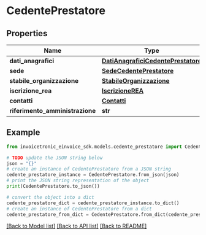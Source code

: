 # CedentePrestatore


## Properties

Name | Type | Description | Notes
------------ | ------------- | ------------- | -------------
**dati_anagrafici** | [**DatiAnagraficiCedentePrestatore**](DatiAnagraficiCedentePrestatore.md) |  | [optional] 
**sede** | [**SedeCedentePrestatore**](SedeCedentePrestatore.md) |  | [optional] 
**stabile_organizzazione** | [**StabileOrganizzazione**](StabileOrganizzazione.md) |  | [optional] 
**iscrizione_rea** | [**IscrizioneREA**](IscrizioneREA.md) |  | [optional] 
**contatti** | [**Contatti**](Contatti.md) |  | [optional] 
**riferimento_amministrazione** | **str** |  | [optional] 

## Example

```python
from invoicetronic_einvoice_sdk.models.cedente_prestatore import CedentePrestatore

# TODO update the JSON string below
json = "{}"
# create an instance of CedentePrestatore from a JSON string
cedente_prestatore_instance = CedentePrestatore.from_json(json)
# print the JSON string representation of the object
print(CedentePrestatore.to_json())

# convert the object into a dict
cedente_prestatore_dict = cedente_prestatore_instance.to_dict()
# create an instance of CedentePrestatore from a dict
cedente_prestatore_from_dict = CedentePrestatore.from_dict(cedente_prestatore_dict)
```
[[Back to Model list]](../README.md#documentation-for-models) [[Back to API list]](../README.md#documentation-for-api-endpoints) [[Back to README]](../README.md)


